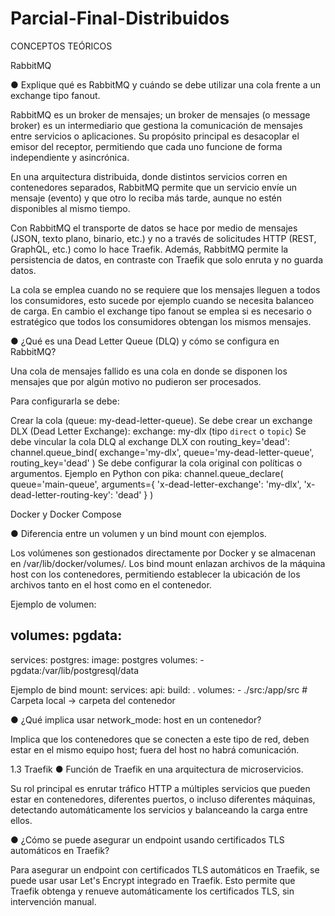 # Parcial-Final-Distribuidos


 CONCEPTOS TEÓRICOS
 
RabbitMQ 

● Explique qué es RabbitMQ y cuándo se debe utilizar una cola frente a un exchange tipo fanout.


 RabbitMQ es un broker de mensajes; un broker de mensajes (o message broker) es un intermediario que gestiona la comunicación de mensajes entre servicios o aplicaciones. Su propósito principal es desacoplar el emisor del receptor, permitiendo que cada uno funcione de forma independiente y asincrónica. 

En una arquitectura distribuida, donde distintos servicios corren en contenedores separados, RabbitMQ permite que un servicio envíe un mensaje (evento) y que otro lo reciba más tarde, aunque no estén disponibles al mismo tiempo. 

Con RabbitMQ el transporte de datos se hace por medio de mensajes (JSON, texto plano, binario, etc.) y no a través de solicitudes HTTP (REST, GraphQL, etc.) como lo hace Traefik. Además, RabbitMQ permite la persistencia de datos, en contraste con Traefik que solo enruta y no guarda datos.

La cola se emplea cuando no se requiere que los mensajes lleguen a todos los consumidores, esto sucede por ejemplo cuando se necesita balanceo de carga. En cambio el exchange tipo fanout se emplea si es  necesario o estratégico que todos los consumidores obtengan los mismos mensajes. 

● ¿Qué es una Dead Letter Queue (DLQ) y cómo se configura en RabbitMQ? 

Una cola de mensajes fallido es una cola en donde se disponen los mensajes que por algún motivo no pudieron ser procesados. 

Para configurarla se debe:

Crear la cola (queue: my-dead-letter-queue).
Se debe crear un exchange DLX (Dead Letter Exchange): exchange: my-dlx (tipo `direct` o `topic`)
Se debe vincular la cola DLQ al exchange DLX con routing_key='dead':
channel.queue_bind(
    		exchange='my-dlx',
    		queue='my-dead-letter-queue',
    		routing_key='dead'
)
Se debe configurar la cola original con políticas o argumentos. Ejemplo en Python con pika:
 	channel.queue_declare(
    		queue='main-queue',
    		arguments={
       			'x-dead-letter-exchange': 'my-dlx',
        			'x-dead-letter-routing-key': 'dead'
    		}
)

Docker y Docker Compose 

● Diferencia entre un volumen y un bind mount con ejemplos. 

Los volúmenes son gestionados directamente por Docker y se almacenan en /var/lib/docker/volumes/. Los bind mount enlazan archivos de la máquina host con los contenedores, permitiendo establecer la ubicación de los archivos tanto en el host como en el contenedor.  

Ejemplo de volumen: 


volumes:
  pgdata:
----------------
services:
  postgres:
    image: postgres
    volumes:
      - pgdata:/var/lib/postgresql/data

Ejemplo de bind mount: 
services:
  api:
    build: .
    volumes:
      - ./src:/app/src  # Carpeta local -> carpeta del contenedor


● ¿Qué implica usar network_mode: host en un contenedor?

Implica que los contenedores que se conecten a este tipo de red, deben estar en el mismo equipo host; fuera del host no habrá comunicación. 

1.3 Traefik 
● Función de Traefik en una arquitectura de microservicios. 

Su rol principal es enrutar tráfico HTTP a múltiples servicios que pueden estar en contenedores, diferentes puertos, o incluso diferentes máquinas, detectando automáticamente los servicios y balanceando la carga entre ellos. 

● ¿Cómo se puede asegurar un endpoint usando certificados TLS automáticos en Traefik? 

Para asegurar un endpoint con certificados TLS automáticos en Traefik, se puede usar usar Let's Encrypt integrado en Traefik. Esto permite que Traefik obtenga y renueve automáticamente los certificados TLS, sin intervención manual.
